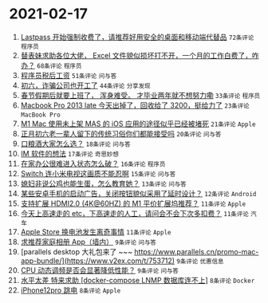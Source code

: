 # 2021-02-17

1. [Lastpass 开始强制收费了，请推荐好用安全的桌面和移动端代替品](https://www.v2ex.com/t/753651) `72条评论` `程序员`
1. [替表妹求助各位大佬， Excel 文件貌似损坏打不开，一个月的工作白费了，咋办？](https://www.v2ex.com/t/753658) `68条评论` `程序员`
1. [程序员税后工资](https://www.v2ex.com/t/753635) `51条评论` `问与答`
1. [初六，诈骗公司也开工了](https://www.v2ex.com/t/753693) `44条评论` `分享发现`
1. [春节假期后就要上班了， 浑身难受。 才毕业两年就不想努力嘞](https://www.v2ex.com/t/753706) `33条评论` `程序员`
1. [Macbook Pro 2013 late 今天出掉了，回收给了 3200，挺给力了](https://www.v2ex.com/t/753716) `23条评论` `MacBook Pro`
1. [M1 Mac 使用未上架 MAS 的 iOS 应用的途径似乎已经被堵死](https://www.v2ex.com/t/753655) `21条评论` `Apple`
1. [正月初六老一辈人留下的传统习俗你们都能接受吗](https://www.v2ex.com/t/753740) `20条评论` `问与答`
1. [口粮酒大家怎么选？](https://www.v2ex.com/t/753723) `18条评论` `问与答`
1. [IM 软件的想法](https://www.v2ex.com/t/753682) `17条评论` `奇思妙想`
1. [在家办公很难进入状态怎么破？](https://www.v2ex.com/t/753719) `16条评论` `程序员`
1. [Switch 连小米电视这画质不能忍啊](https://www.v2ex.com/t/753700) `15条评论` `问与答`
1. [媳妇非说公鸡也能生蛋，怎么教育她？](https://www.v2ex.com/t/753644) `13条评论` `问与答`
1. [某些安卓手机的启动广告，关闭按钮貌似采用了延时设计？](https://www.v2ex.com/t/753680) `12条评论` `Android`
1. [支持扩展 HDMI2.0 (4K@60HZ) 的 M1 平价扩展坞推荐？](https://www.v2ex.com/t/753725) `11条评论` `Apple`
1. [今天上高速走的 etc，下高速走的人工，请问会不会下次多扣费？](https://www.v2ex.com/t/753695) `11条评论` `汽车`
1. [Apple Store 换电池发生离奇事情](https://www.v2ex.com/t/753694) `11条评论` `Apple`
1. [求推荐家庭相册 App（墙内）](https://www.v2ex.com/t/753736) `9条评论` `问与答`
1. [parallels desktop 大礼包来了 ~~~ https://www.parallels.cn/promo-mac-app-bundle/](https://www.v2ex.com/t/753712) `9条评论` `优惠信息`
1. [CPU 动态调频是否会显著降低性能？](https://www.v2ex.com/t/753654) `9条评论` `问与答`
1. [水平太差 特来求助 [docker-compose LNMP 数据库连不上]](https://www.v2ex.com/t/753727) `8条评论` `Docker`
1. [iPhone12pro 跳电](https://www.v2ex.com/t/753720) `8条评论` `Apple`
